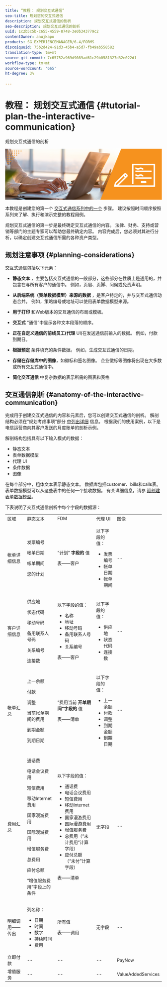 ```yaml
---
title: “教程： 规划交互式通信”
seo-title: 规划您的交互式通信
description: 规划交互式通信的剖析
seo-description: 规划交互式通信的剖析
uuid: 1c2b5c5b-c655-4559-8748-3e0b343779c2
contentOwner: anujkapo
products: SG_EXPERIENCEMANAGER/6.4/FORMS
discoiquuid: 75b2d424-91d3-45b4-a5d7-fb49ab558582
translation-type: tm+mt
source-git-commit: 7c65752a969d9089ad61c29b0581327d32e022d1
workflow-type: tm+mt
source-wordcount: '665'
ht-degree: 3%

---
```



# 教程： 规划交互式通信 {#tutorial-plan-the-interactive-communication}

规划交互式通信的剖析

![02-create-adaptive-form-main-image](assets/02-create-adaptive-form-main-image.png)

本教程是创建您的第一个 [交互式通信系列中的一个](/help/forms/using/create-your-first-interactive-communication.md) 步骤。 建议按照时间顺序按照系列来了解、执行和演示完整的教程用例。

规划交互式通信的第一步是最终确定交互式通信的内容。 法律、财务、支持或营销等部门的主题专家可以帮助您最终确定内容。 内容完成后，您必须对其进行分析，以确定创建交互式通信所需的各种资产类型。

## 规划注意事项 {#planning-considerations}

交互式通信包括以下元素：

* **静态文本** ，主要包括交互式通信的一般部分，这些部分在性质上是通用的，并包含在与所有客户的通信中。 例如，页眉、页脚、问候或免责声明。
* **从后端系统（表单数据模型）来源的数据** ，是客户特定的，并与交互式通信动态合并。 例如，策略编号或地址可以使用表单数据模型来源。
* **用于打印** 和Web版本的交互通信的布局或模板。
* **交互式** “通信”中显示各种文本段落的顺序。
* **正在自定义通信的前线员工(代理** UI)在发送通信前输入的数据。 例如，付款到期日。

* **根据预定** 条件填充的条件数据。 例如，生成交互式通信的日期。
* **存储在存储库中的图像**，如徽标和签名图像。 企业徽标等图像将出现在大多数或所有交互式通信中。
* **简化交互通信** 中复杂数据的表示所需的图表和表格

## 交互通信剖析 {#anatomy-of-the-interactive-communication}

完成用于创建交互式通信的内容和元素后，您可以创建交互式通信的剖析。 解剖结构必须在“规划考虑事项”部分 [中列出详细](/help/forms/using/planning-interactive-communications.md#planning-considerations) 信息。 根据我们的使用案例，以下是电信运营商向其客户发送的月度账单的剖析示例。

解剖结构包括具有以下输入模式的数据：

* 静态文本
* 表单数据模型
* 代理 UI
* 条件数据
* 图像

在每个部分中，粗体文本表示静态文本。 数据库包括customer、bills和calls表。 表单数据模型可以从这些表中的任何一个接收数据。 有关详细信息，请参 [阅创建表单数据模型](create-form-data-model-tutorial.md)。

下表说明了交互式通信剖析中每个字段的数据源：

<table> 
 <tbody>
  <tr>
   <td>区域</td> 
   <td>静态文本</td> 
   <td>FDM </td> 
   <td>代理 UI</td> 
   <td>图像</td> 
  </tr>
  <tr>
   <td>帐单详细信息</td> 
   <td><p>发票编号</p> <p>帐单日期</p> <p>帐单期间</p> <p>您的计划</p> </td> 
   <td><p>“计划” <strong>字段的 </strong>值</p> <p>表——客户</p> </td> 
   <td><p>以下字段的值：</p> 
    <ul> 
     <li>发票编号</li> 
     <li>帐单日期</li> 
     <li>帐单期间</li> 
    </ul> <p> </p> </td> 
   <td>--</td> 
  </tr>
  <tr>
   <td>客户详细信息</td> 
   <td><p>供应地</p> <p>状态代码</p> <p>移动号码</p> <p>备用联系人号码</p> <p>关系编号</p> <p>连接数</p> </td> 
   <td><p>以下字段的值：</p> 
    <ul> 
     <li>名称</li> 
     <li>地址</li> 
     <li>移动号码</li> 
     <li>备用联系人号码</li> 
     <li>关系编号</li> 
    </ul> <p>表——客户</p> </td> 
   <td><p>以下字段的值：</p> 
    <ul> 
     <li>供应地</li> 
     <li>状态代码</li> 
     <li>连接数</li> 
    </ul> </td> 
   <td>--</td> 
  </tr>
  <tr>
   <td>帐单汇总</td> 
   <td><p>上一余额</p> <p>付款</p> <p>调整</p> <p>当前帐单期间的费用</p> <p>到期金额</p> <p>到期日期</p> </td> 
   <td><p>“费用当前 <strong>开单期间”字段的 </strong> 值</p> <p>表——清单</p> </td> 
   <td><p>以下字段的值：</p> 
    <ul> 
     <li>上一余额</li> 
     <li>付款</li> 
     <li>调整</li> 
     <li>到期金额</li> 
     <li>到期日期</li> 
    </ul> </td> 
   <td>--</td> 
  </tr>
  <tr>
   <td>费用汇总</td> 
   <td><p>通话费</p> <p>电话会议费用</p> <p>短信费用 </p> <p>移动Internet费用</p> <p>国家漫游费用</p> <p>国际漫游费用</p> <p>增值服务费</p> <p>总费用</p> <p>应付总额</p> <p>“增值服务费用”字段上的条件</p> </td> 
   <td><p>以下字段的值：</p> 
    <ul> 
     <li>通话费</li> 
     <li>电话会议费用</li> 
     <li>短信费用 </li> 
     <li>移动Internet费用</li> 
     <li>国家漫游费用</li> 
     <li>国际漫游费用</li> 
     <li>增值服务费</li> 
     <li>总费用（“未计费用”计算字段）</li> 
     <li>应付总额（“未付”计算字段）</li> 
    </ul> <p>表——清单</p> </td> 
   <td>无字段</td> 
   <td>--</td> 
  </tr>
  <tr>
   <td>明细调用——传出</td> 
   <td><p>列名称：</p> 
    <ul> 
     <li>日期</li> 
     <li>时间</li> 
     <li>数字</li> 
     <li>持续时间</li> 
     <li>费用</li> 
    </ul> </td> 
   <td><p>所有值</p> <p>表——调用</p> </td> 
   <td>无字段</td> 
   <td>--</td> 
  </tr>
  <tr>
   <td>立即付款</td> 
   <td>--</td> 
   <td>--</td> 
   <td>--</td> 
   <td>PayNow</td> 
  </tr>
  <tr>
   <td>增值服务</td> 
   <td>--</td> 
   <td>--</td> 
   <td>--</td> 
   <td>ValueAddedServices</td> 
  </tr>
 </tbody>
</table>

